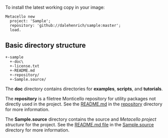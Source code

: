 To install the latest working copy in your image:

```Smalltalk
Metacello new
  project: 'Sample';
  repository: 'github://dalehenrich/sample:master';
  load.
```

## Basic directory structure

```
+-sample
  +-doc\
  +-license.txt
  +-README.md
  +-repository/
  +-Sample.source/
```

The **doc** directory contains directories for **examples**, **scripts**, and **tutorials**. 

The **repository** is a filetree Monticello repository for utility packages not directly used in the project. See the 
[README.md](repository/README.md) in the [repository](repository) directory for more information.

The **Sample.source** directory contains the source and *Metacello project structure* for the project. 
See the [README.md file](Sample.source/README.md) in the [Sample.source](Sample.source) directory for more information.
